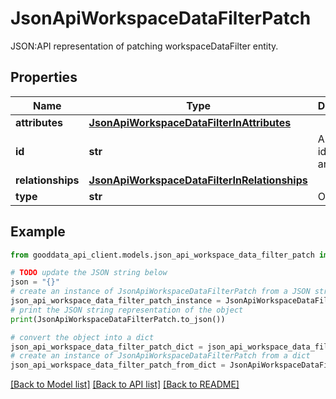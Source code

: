 # JsonApiWorkspaceDataFilterPatch

JSON:API representation of patching workspaceDataFilter entity.

## Properties

Name | Type | Description | Notes
------------ | ------------- | ------------- | -------------
**attributes** | [**JsonApiWorkspaceDataFilterInAttributes**](JsonApiWorkspaceDataFilterInAttributes.md) |  | [optional] 
**id** | **str** | API identifier of an object | 
**relationships** | [**JsonApiWorkspaceDataFilterInRelationships**](JsonApiWorkspaceDataFilterInRelationships.md) |  | [optional] 
**type** | **str** | Object type | 

## Example

```python
from gooddata_api_client.models.json_api_workspace_data_filter_patch import JsonApiWorkspaceDataFilterPatch

# TODO update the JSON string below
json = "{}"
# create an instance of JsonApiWorkspaceDataFilterPatch from a JSON string
json_api_workspace_data_filter_patch_instance = JsonApiWorkspaceDataFilterPatch.from_json(json)
# print the JSON string representation of the object
print(JsonApiWorkspaceDataFilterPatch.to_json())

# convert the object into a dict
json_api_workspace_data_filter_patch_dict = json_api_workspace_data_filter_patch_instance.to_dict()
# create an instance of JsonApiWorkspaceDataFilterPatch from a dict
json_api_workspace_data_filter_patch_from_dict = JsonApiWorkspaceDataFilterPatch.from_dict(json_api_workspace_data_filter_patch_dict)
```
[[Back to Model list]](../README.md#documentation-for-models) [[Back to API list]](../README.md#documentation-for-api-endpoints) [[Back to README]](../README.md)


